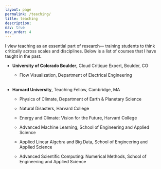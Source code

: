```yaml
---
layout: page
permalink: /teaching/
title: teaching
description: 
nav: true
nav_order: 4
---
```


I view teaching as an essential part of research— training students to think critically across scales and disciplines.
Below is a list of courses that I have taught in the past.
	
- **University of Colorado Boulder**, Cloud Critique Expert, Boulder, CO

  - Flow Visualization, Department of Electrical Engineering <br/>
  <br/>

- **Harvard University**, Teaching Fellow, Cambridge, MA
  
  - Physics of Climate, Department of Earth & Planetary Science
  
  - Natural Disasters, Harvard College
    
  - Energy and Climate: Vision for the Future, Harvard College
  
  - Advanced Machine Learning, School of Engineering and Applied Science
    
  - Applied Linear Algebra and Big Data, School of Engineering and Applied Science

  - Advanced Scientific Computing: Numerical Methods, School of Engineering and Applied Science

  

